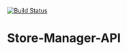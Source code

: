 [![Build Status](https://travis-ci.org/Allan690/Store-Manager-API.svg?branch=master)](https://travis-ci.org/Allan690/Store-Manager-API)


# Store-Manager-API
